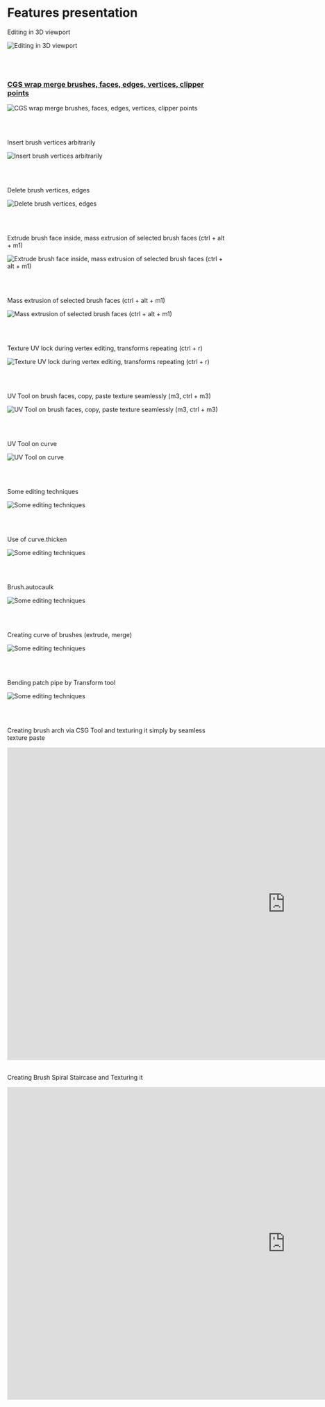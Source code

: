 # Features presentation

Editing in 3D viewport

![Editing in 3D viewport](gifs/15edit3D.gif)

<br />
<br />

<h3 id="CGS wrap merge brushes, faces, edges, vertices, clipper points">
    <a href="#CGS wrap merge brushes, faces, edges, vertices, clipper points">
        CGS wrap merge brushes, faces, edges, vertices, clipper points
    </a>
</h3>

![CGS wrap merge brushes, faces, edges, vertices, clipper points](gifs/merge.gif)

<br />
<br />

Insert brush vertices arbitrarily

![Insert brush vertices arbitrarily](gifs/19insertBrushVerts.gif)

<br />
<br />

Delete brush vertices, edges

![Delete brush vertices, edges](gifs/22delComponents.gif)

<br />
<br />

Extrude brush face inside, mass extrusion of selected brush faces (ctrl + alt + m1)

![Extrude brush face inside, mass extrusion of selected brush faces (ctrl + alt + m1)](gifs/23dragDiagExtrude.gif)

<br />
<br />

Mass extrusion of selected brush faces (ctrl + alt + m1)

![Mass extrusion of selected brush faces (ctrl + alt + m1)](gifs/extrude-short.gif)

<br />
<br />

Texture UV lock during vertex editing, transforms repeating (ctrl + r)

![Texture UV lock during vertex editing, transforms repeating (ctrl + r)](gifs/Peek_2020-01-18_22-44.gif)

<br />
<br />

UV Tool on brush faces, copy, paste texture seamlessly (m3, ctrl + m3)

![UV Tool on brush faces, copy, paste texture seamlessly (m3, ctrl + m3)](gifs/20uvtool.gif)

<br />
<br />

UV Tool on curve

![UV Tool on curve](gifs/1uvtool_curve.gif)

<br />
<br />

Some editing techniques

![Some editing techniques](gifs/24someTech.gif)

<br />
<br />

Use of curve.thicken

![Some editing techniques](gifs/24patchThicken.gif)

<br />
<br />

Brush.autocaulk

![Some editing techniques](gifs/25autocaulk.gif)

<br />
<br />

Creating curve of brushes (extrude, merge)

![Some editing techniques](gifs/26brushCurve.gif)

<br />
<br />

Bending patch pipe by Transform tool

![Some editing techniques](gifs/29patchPipe.gif)

<br />
<br />

Creating brush arch via CSG Tool and texturing it simply by seamless texture paste

<iframe width="1280" height="720" src="https://www.youtube.com/embed/qA9eNOkD1iY" frameborder="0" allow="accelerometer; autoplay; clipboard-write; encrypted-media; gyroscope; picture-in-picture" allowfullscreen></iframe>

<br />
<br />

Creating Brush Spiral Staircase and Texturing it

<iframe width="1280" height="720" src="https://www.youtube.com/embed/QeiDOeAwAkw" frameborder="0" allow="accelerometer; autoplay; clipboard-write; encrypted-media; gyroscope; picture-in-picture" allowfullscreen></iframe>


